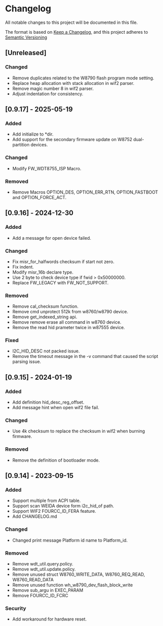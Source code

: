 # Changelog
All notable changes to this project will be documented in this file.

The format is based on [Keep a Changelog](https://keepachangelog.com/en/1.0.0/),
and this project adheres to [Semantic Versioning](https://semver.org/spec/v2.0.0.html)

## [Unreleased]

### Changed
- Remove duplicates related to the W8790 flash program mode setting.
- Replace heap allocation with stack allocation in wif2 parser.
- Remove magic number 8 in wif2 parser.
- Adjust indentation for consistency.

## [0.9.17] - 2025-05-19
### Added
- Add initialize to *dir.
- Add support for the secondary firmware update on W8752 dual-partition devices.

### Changed
- Modify FW_WDT8755_ISP Macro.

### Removed
- Remove Macros OPTION_DES, OPTION_ERR_RTN, OPTION_FASTBOOT and OPTION_FORCE_ACT.

## [0.9.16] - 2024-12-30

### Added
- Add a message for open device failed.

### Changed
- Fix misr_for_halfwords checksum if start not zero.
- Fix indent.
- Modify misr_16b declare type.
- Use 2 byte to check device type if fwid > 0x50000000.
- Replace FW_LEGACY with FW_NOT_SUPPORT.


### Removed
- Remove cal_checksum function.
- Remove cmd unprotect 512k from w8760/w8790 device.
- Remove get_indexed_string api.
- Remove remove erase all command in w8760 device.
- Remove the read hid prameter twice in w87555 device.

### Fixed
- I2C_HID_DESC not packed issue.
- Remove the timeout message in the -v command that caused the script parsing issue.


## [0.9.15] - 2024-01-19
### Added
- Add definition hid_desc_reg_offset.
- Add message hint when open wif2 file fail.
### Changed
- Use 4k checksum to replace the checksum in wif2 when burning firmware.
### Removed
- Remove the definition of bootloader mode.


## [0.9.14] - 2023-09-15
### Added
- Support multiple from ACPI table.
- Support scan WEIDA device form i2c_hid_of path.
- Support WIF2 FOURCC_ID_FERA feature.
- Add CHANGELOG.md
### Changed 
- Changed print message Platform id name to  Platform_id. 

### Removed 
- Remove wdt_util.query.policy.
- Remove wdt_util.update.policy.
- Remove  unused struct W8760_WRITE_DATA,  W8760_REQ_READ, W8760_READ_DATA
- Remove  unused function wh_w8790_dev_flash_block_write
- Remove  sub_argu in EXEC_PARAM
- Remove  FOURCC_ID_FCRC
### Security
- Add workaround for hardware reset.


